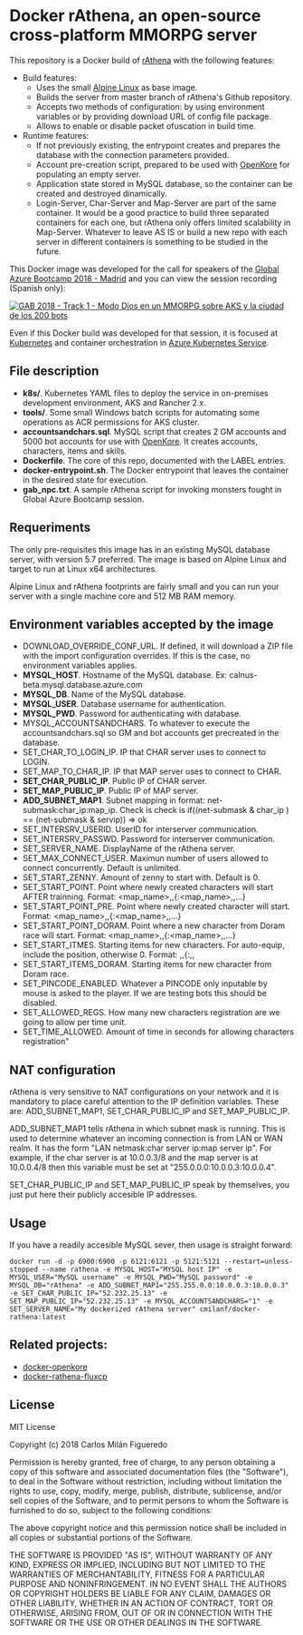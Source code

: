 # Docker rAthena, an open-source cross-platform MMORPG server
This repository is a Docker build of [rAthena](https://github.com/rathena/rathena) with the following features:
  * Build features:
    * Uses the small [Alpine Linux](https://hub.docker.com/_/alpine/) as base image.
    * Builds the server from master branch of rAthena's Github repository.
    * Accepts two methods of configuration: by using environment variables or by providing download URL of config file package.
    * Allows to enable or disable packet ofuscation in build time.
  * Runtime features:
    * If not previously existing, the entrypoint creates and prepares the database with the connection parameters provided.
    * Account pre-creation script, prepared to be used with [OpenKore](http://openkore.com) for populating an empty server.
    * Application state stored in MySQL database, so the container can be created and destroyed dinamically.
    * Login-Server, Char-Server and Map-Server are part of the same container. It would be a good practice to build three separated containers for each one, but rAthena only offers limited scalability in Map-Server. Whatever to leave AS IS or build a new repo with each server in different containers is something to be studied in the future.

This Docker image was developed for the call for speakers of the [Global Azure Bootcamp 2018 - Madrid](http://azurebootcamp.es) and you can view the session recording (Spanish only):

[![GAB 2018 - Track 1 - Modo Dios en un MMORPG sobre AKS y la ciudad de los 200 bots](https://img.youtube.com/vi/ZBDJImdmiUo/0.jpg)](https://www.youtube.com/watch?v=ZBDJImdmiUo)

Even if this Docker build was developed for that session, it is focused at [Kubernetes](https://kubernetes.io) and container orchestration in [Azure Kubernetes Service](https://azure.microsoft.com/es-es/services/kubernetes-service/).

## File description

  * **k8s/**. Kubernetes YAML files to deploy the service in on-premises development environment, AKS and Rancher 2.x.
  * **tools/**. Some small Windows batch scripts for automating some operations as ACR permissions for AKS cluster.
  * **accountsandchars.sql**. MySQL script that creates 2 GM accounts and 5000 bot accounts for use with [OpenKore](http://openkore.com). It creates accounts, characters, items and skills.
  * **Dockerfile**. The core of this repo, documented with the LABEL entries.
  * **docker-entrypoint.sh**. The Docker entrypoint that leaves the container in the desired state for execution.
  * **gab_npc.txt**. A sample rAthena script for invoking monsters fought in Global Azure Bootcamp session.

## Requeriments
The only pre-requisites this image has in an existing MySQL database server, with version 5.7 preferred.
The image is based on Alpine Linux and target to run at Linux x64 architectures.

Alpine Linux and rAthena footprints are fairly small and you can run your server with a single machine core and 512 MB RAM memory.

## Environment variables accepted by the image

  * DOWNLOAD_OVERRIDE_CONF_URL. If defined, it will download a ZIP file with the import configuration overrides. If this is the case, no environment variables applies.
  * **MYSQL_HOST**. Hostname of the MySQL database. Ex: calnus-beta.mysql.database.azure.com
  * **MYSQL_DB**. Name of the MySQL database.
  * **MYSQL_USER**. Database username for authentication.
  * **MYSQL_PWD**. Password for authenticating with database.
  * MYSQL_ACCOUNTSANDCHARS. To whatever to execute the accountsandchars.sql so GM and bot accounts get precreated in the database.
  * SET_CHAR_TO_LOGIN_IP. IP that CHAR server uses to connect to LOGIN.
  * SET_MAP_TO_CHAR_IP. IP that MAP server uses to connect to CHAR.
  * **SET_CHAR_PUBLIC_IP**. Public IP of CHAR server.
  * **SET_MAP_PUBLIC_IP**. Public IP of MAP server.
  * **ADD_SUBNET_MAP1**. Subnet mapping in format: net-submask:char_ip:map_ip. Check is check is if((net-submask & char_ip ) == (net-submask & servip)) => ok
  * SET_INTERSRV_USERID. UserID for interserver communication.
  * SET_INTERSRV_PASSWD. Password for interserver communication.
  * SET_SERVER_NAME. DisplayName of the rAthena server.
  * SET_MAX_CONNECT_USER. Maximun number of users allowed to connect concurrently. Default is unlimited.
  * SET_START_ZENNY. Amount of zenny to start with. Default is 0.
  * SET_START_POINT. Point where newly created characters will start AFTER trainning. Format: <map_name>,<x>,<y>{:<map_name>,<x>,<y>...}
  * SET_START_POINT_PRE. Point where newly created character will start. Format: <map_name>,<x>,<y>{:<map_name>,<x>,<y>...}
  * SET_START_POINT_DORAM. Point where a new character from Doram race will start. Format: <map_name>,<x>,<y>{:<map_name>,<x>,<y>...}
  * SET_START_ITMES. Starting items for new characters. For auto-equip, include the position, otherwise 0. Format: <id>,<amount>,<position>{:<id>,<amount>,<position>
  * SET_START_ITEMS_DORAM. Starting items for new character from Doram race.
  * SET_PINCODE_ENABLED. Whatever a PINCODE only inputable by mouse is asked to the player. If we are testing bots this should be disabled.
  * SET_ALLOWED_REGS. How many new characters registration are we going to allow per time unit.
  * SET_TIME_ALLOWED. Amount of time in seconds for allowing characters registration"

## NAT configuration

rAthena is very sensitive to NAT configurations on your network and it is mandatory to place careful attention to the IP definition variables. These are: ADD_SUBNET_MAP1, SET_CHAR_PUBLIC_IP and SET_MAP_PUBLIC_IP.

ADD_SUBNET_MAP1 tells rAthena in which subnet mask is running. This is used to determine whatever an incoming connection is from LAN or WAN realm. It has the form "LAN netmask:char server ip:map server ip". For example, if the char server is at 10.0.0.3/8 and the map server is at 10.0.0.4/8 then this variable must be set at "255.0.0.0:10.0.0.3:10.0.0.4".

SET_CHAR_PUBLIC_IP and SET_MAP_PUBLIC_IP speak by themselves, you just put here their publicly accesible IP addresses.

## Usage
If you have a readily accesible MySQL sever, then usage is straight forward:

```
docker run -d -p 6900:6900 -p 6121:6121 -p 5121:5121 --restart=unless-stopped --name rathena -e MYSQL_HOST="MYSQL host IP" -e MYSQL_USER="MySQL username" -e MYSQL_PWD="MySQL password" -e MYSQL_DB="rAthena" -e ADD_SUBNET_MAP1="255.255.0.0:10.0.0.3:10.0.0.3" -e SET_CHAR_PUBLIC_IP="52.232.25.13" -e SET_MAP_PUBLIC_IP="52.232.25.13" -e MYSQL_ACCOUNTSANDCHARS="1" -e SET_SERVER_NAME="My dockerized rAthena server" cmilanf/docker-rathena:latest
```

## Related projects:

  * [docker-openkore](https://github.com/cmilanf/docker-openkore)
  * [docker-rathena-fluxcp](https://github.com/cmilanf/docker-rathena-fluxcp)

## License
MIT License

Copyright (c) 2018 Carlos Milán Figueredo

Permission is hereby granted, free of charge, to any person obtaining a copy
of this software and associated documentation files (the "Software"), to deal
in the Software without restriction, including without limitation the rights
to use, copy, modify, merge, publish, distribute, sublicense, and/or sell
copies of the Software, and to permit persons to whom the Software is
furnished to do so, subject to the following conditions:

The above copyright notice and this permission notice shall be included in all
copies or substantial portions of the Software.

THE SOFTWARE IS PROVIDED "AS IS", WITHOUT WARRANTY OF ANY KIND, EXPRESS OR
IMPLIED, INCLUDING BUT NOT LIMITED TO THE WARRANTIES OF MERCHANTABILITY,
FITNESS FOR A PARTICULAR PURPOSE AND NONINFRINGEMENT. IN NO EVENT SHALL THE
AUTHORS OR COPYRIGHT HOLDERS BE LIABLE FOR ANY CLAIM, DAMAGES OR OTHER
LIABILITY, WHETHER IN AN ACTION OF CONTRACT, TORT OR OTHERWISE, ARISING FROM,
OUT OF OR IN CONNECTION WITH THE SOFTWARE OR THE USE OR OTHER DEALINGS IN THE
SOFTWARE.
